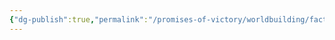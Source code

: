 ```yaml
---
{"dg-publish":true,"permalink":"/promises-of-victory/worldbuilding/factions/unaffiliated/hemmet/","noteIcon":"NPC","created":"2023-03-26T23:10:19.929+02:00","updated":"2023-03-29T21:33:51.732+02:00"}
---
```

